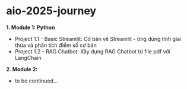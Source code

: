 # aio-2025-journey

**1. Module 1: Python**
- Project 1.1 - Basic Streamlit:
Cơ bản về Streamlit - ứng dụng tính giai thừa và phân tích điểm số cơ bản 
- Project 1.2 - RAG Chatbot:
Xây dựng RAG Chatbot từ file pdf với LangChain

**2. Module 2:**
- to be continued...
